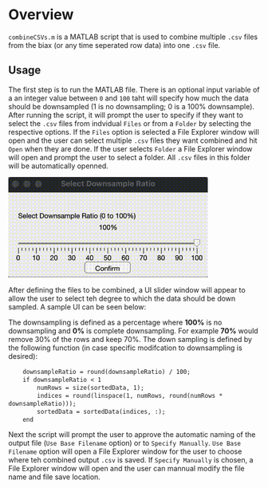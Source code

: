 # Overview
`combineCSVs.m` is a MATLAB script that is used to combine multiple `.csv` files from the biax (or any time seperated row data) into one `.csv` file.

## Usage
The first step is to run the MATLAB file. There is an optional input variable of a an integer value between `0` and `100` taht will specify how much the data should be downsampled (1 is no downsampling; 0 is a 100% downsample). After running the script, it will prompt the user to specify if they want to select the `.csv` files from indvidual `Files` or from a `Folder` by selecting the respective options. If the `Files` option is selected a File Explorer window will open and the user can select multiple `.csv` files they want combined and hit `Open` when they are done. If the user selects `Folder` a File Explorer window will open and prompt the user to select a folder. All `.csv` files in this folder will be automatically openned. 

<img src="https://github.com/agadin/Biax_Combine_CSV/raw/main/demo_images/slider_demo.gif" alt="Slider Demo" width="400">

After defining the files to be combined, a UI slider window will appear to allow the user to select teh degree to which the data should be down sampled. A sample UI can be seen below:

The downsampling is defined as a percentage where **100%** is no downsampling and **0%** is complete downsampling. For example **70%** would remove 30% of the rows and keep 70%. The down sampling is defined by the following function (in case specific modifcation to downsampling is desired):

```
    downsampleRatio = round(downsampleRatio) / 100;
    if downsampleRatio < 1
        numRows = size(sortedData, 1);
        indices = round(linspace(1, numRows, round(numRows * downsampleRatio)));
        sortedData = sortedData(indices, :);
    end
```
Next the script will prompt the user to approve the automatic naming of the output file (`Use Base Filename` option) or to `Specify Manually`. `Use Base Filename` option will open a File Explorer window for the user to choose where teh combined output `.csv` is saved. If `Specify Manually` is chosen, a File Explorer window will open and the user can mannual modify the file name and file save location.

